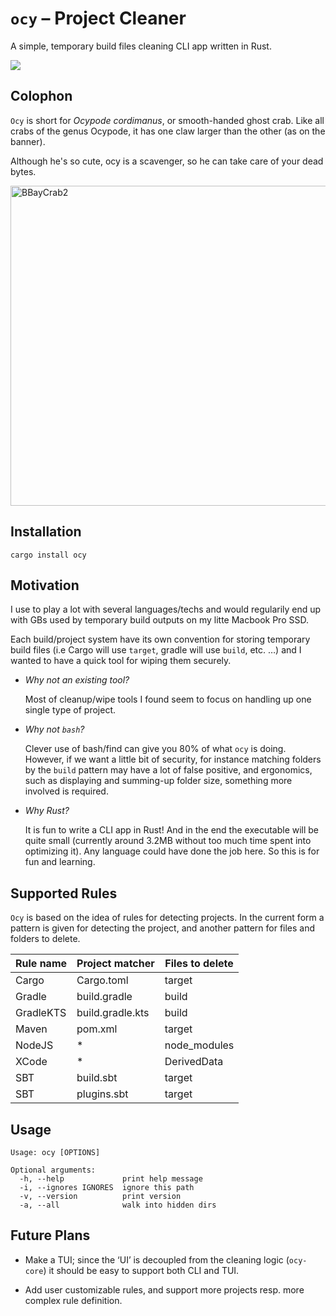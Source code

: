 # `ocy` – Project Cleaner

A simple, temporary build files cleaning CLI app written in Rust.

![](./ocy.gif)

## Colophon

`Ocy` is short for *Ocypode cordimanus*, or smooth-handed ghost crab.
Like all crabs of the genus Ocypode, it has one claw larger than the other (as
on the banner).

Although he's so cute, ocy is a scavenger, so he can take care of your dead
bytes.

<a title="The author could not be identified automatically. It is assumed that it is : Matilda (given the copyright claim)., CC BY-SA 2.5 &lt;https://creativecommons.org/licenses/by-sa/2.5&gt;, via Wikimedia Commons" href="https://commons.wikimedia.org/wiki/File:BBayCrab2.jpg"><img width="512" alt="BBayCrab2" src="https://upload.wikimedia.org/wikipedia/commons/thumb/5/51/BBayCrab2.jpg/512px-BBayCrab2.jpg"></a>

## Installation

```
cargo install ocy
```

## Motivation

I use to play a lot with several languages/techs and would regularily end up
with GBs used by temporary build outputs on my litte Macbook Pro SSD.

Each build/project system have its own convention for storing temporary build
files (i.e Cargo will use `target`, gradle will use `build`, etc. …) and I
wanted to have a quick tool for wiping them securely.

* *Why not an existing tool?*

  Most of cleanup/wipe tools I found seem to focus on handling up one single
  type of project.

* *Why not `bash`?*

  Clever use of bash/find can give you 80% of what `ocy` is doing. However, if
  we want a little bit of security, for instance matching folders by the `build`
  pattern may have a lot of false positive, and ergonomics, such as displaying
  and summing-up folder size, something more involved is required.

* *Why Rust?*

  It is fun to write a CLI app in Rust! And in the end the executable will be
  quite small (currently around 3.2MB without too much time spent into
  optimizing it). Any language could have done the job here. So this is for fun
  and learning.

## Supported Rules

`Ocy` is based on the idea of rules for detecting projects.
In the current form a pattern is given for detecting the project, and another
pattern for files and folders to delete.

| Rule name | Project matcher  | Files to delete |
| --------- | ---------------- | --------------- |
| Cargo     | Cargo.toml       | target          |
| Gradle    | build.gradle     | build           |
| GradleKTS | build.gradle.kts | build           |
| Maven     | pom.xml          | target          |
| NodeJS    | *                | node_modules    |
| XCode     | *                | DerivedData     |
| SBT       | build.sbt        | target          |
| SBT       | plugins.sbt      | target          |

## Usage

```
Usage: ocy [OPTIONS]

Optional arguments:
  -h, --help             print help message
  -i, --ignores IGNORES  ignore this path
  -v, --version          print version
  -a, --all              walk into hidden dirs
```

## Future Plans

* Make a TUI; since the ‘UI’ is decoupled from the cleaning logic (`ocy-core`)
  it should be easy to support both CLI and TUI.

* Add user customizable rules, and support more projects resp. more complex
  rule definition.
